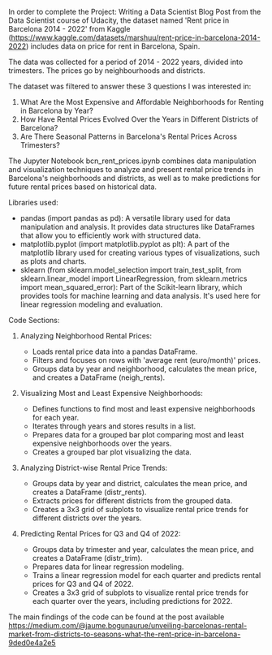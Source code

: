 In order to complete the Project: Writing a Data Scientist Blog Post from the Data Scientist course of Udacity, the dataset named 'Rent price in Barcelona 2014 - 2022' from Kaggle (https://www.kaggle.com/datasets/marshuu/rent-price-in-barcelona-2014-2022) includes data on price for rent in Barcelona, Spain. 

The data was collected for a period of 2014 - 2022 years, divided into trimesters. The prices go by neighbourhoods and districts.

The dataset was filtered to answer these 3 questions I was interested in:
1. What Are the Most Expensive and Affordable Neighborhoods for Renting in Barcelona by Year?
2. How Have Rental Prices Evolved Over the Years in Different Districts of Barcelona?
3. Are There Seasonal Patterns in Barcelona's Rental Prices Across Trimesters?

The Jupyter Notebook bcn_rent_prices.ipynb combines data manipulation and visualization techniques to analyze and present rental price trends in Barcelona's neighborhoods and districts, as well as to make predictions for future rental prices based on historical data.

Libraries used:
- pandas (import pandas as pd): A versatile library used for data manipulation and analysis. It provides data structures like DataFrames that allow you to efficiently work with structured data.
- matplotlib.pyplot (import matplotlib.pyplot as plt): A part of the matplotlib library used for creating various types of visualizations, such as plots and charts.
- sklearn (from sklearn.model_selection import train_test_split, from sklearn.linear_model import LinearRegression, from sklearn.metrics import mean_squared_error): Part of the Scikit-learn library, which provides tools for machine learning and data analysis. It's used here for linear regression modeling and evaluation.

Code Sections:
1. Analyzing Neighborhood Rental Prices:
   - Loads rental price data into a pandas DataFrame.
   - Filters and focuses on rows with 'average rent (euro/month)' prices.
   - Groups data by year and neighborhood, calculates the mean price, and creates a DataFrame (neigh_rents).
  
2. Visualizing Most and Least Expensive Neighborhoods:
   - Defines functions to find most and least expensive neighborhoods for each year.
   - Iterates through years and stores results in a list.
   - Prepares data for a grouped bar plot comparing most and least expensive neighborhoods over the years.
   - Creates a grouped bar plot visualizing the data.

3. Analyzing District-wise Rental Price Trends:
   - Groups data by year and district, calculates the mean price, and creates a DataFrame (distr_rents).
   - Extracts prices for different districts from the grouped data.
   - Creates a 3x3 grid of subplots to visualize rental price trends for different districts over the years.
  
4. Predicting Rental Prices for Q3 and Q4 of 2022:
   - Groups data by trimester and year, calculates the mean price, and creates a DataFrame (distr_trim).
   - Prepares data for linear regression modeling.
   - Trains a linear regression model for each quarter and predicts rental prices for Q3 and Q4 of 2022.
   - Creates a 3x3 grid of subplots to visualize rental price trends for each quarter over the years, including predictions for 2022.
  
The main findings of the code can be found at the post available https://medium.com/@jaume.bogunaurue/unveiling-barcelonas-rental-market-from-districts-to-seasons-what-the-rent-price-in-barcelona-9ded0e4a2e5 
